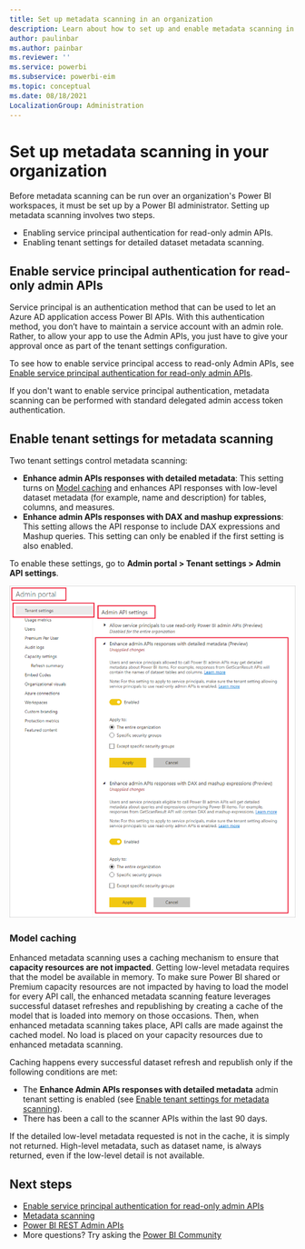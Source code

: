 ```yaml
---
title: Set up metadata scanning in an organization
description: Learn about how to set up and enable metadata scanning in your organization.
author: paulinbar
ms.author: painbar
ms.reviewer: ''
ms.service: powerbi
ms.subservice: powerbi-eim
ms.topic: conceptual
ms.date: 08/18/2021
LocalizationGroup: Administration
---
```


# Set up metadata scanning in your organization

Before metadata scanning can be run over an organization's Power BI workspaces, it must be set up by a Power BI administrator. Setting up metadata scanning involves two steps.

* Enabling service principal authentication for read-only admin APIs.
* Enabling tenant settings for detailed dataset metadata scanning.
 
## Enable service principal authentication for read-only admin APIs

Service principal is an authentication method that can be used to let an Azure AD application access Power BI APIs. With this authentication method, you don’t have to maintain a service account with an admin role. Rather, to allow your app to use the Admin APIs, you just have to give your approval once as part of the tenant settings configuration.

To see how to enable service principal access to read-only Admin APIs, see [Enable service principal authentication for read-only admin APIs](read-only-apis-service-principal-authentication.md).

If you don't want to enable service principal authentication, metadata scanning can be performed with standard delegated admin access token authentication.

## Enable tenant settings for metadata scanning 

Two tenant settings control metadata scanning:

* **Enhance admin APIs responses with detailed metadata**: This setting turns on [Model caching](#model-caching) and enhances API responses with low-level dataset metadata (for example, name and description) for tables, columns, and measures.
* **Enhance admin APIs responses with DAX and mashup expressions**: This setting allows the API response to include DAX expressions and Mashup queries. This setting can only be enabled if the first setting is also enabled.

To enable these settings, go to **Admin portal > Tenant settings > Admin API settings**.

![Screen shot of tenant settings for enhanced metadata scanning.](media/service-admin-metadata-scanning-setup/enhanced-metadata-scanning-enable.png)
 
### Model caching

Enhanced metadata scanning uses a caching mechanism to ensure that **capacity resources are not impacted**.
Getting low-level metadata requires that the model be available in memory. To make sure Power BI shared or Premium capacity resources are not impacted by having to load the model for every API call, the enhanced metadata scanning feature leverages successful dataset refreshes and republishing by creating a cache of the model that is loaded into memory on those occasions. Then, when enhanced metadata scanning takes place, API calls are made against the cached model. No load is placed on your capacity resources due to enhanced metadata scanning.

Caching happens every successful dataset refresh and republish only if the following conditions are met:
* The **Enhance Admin APIs responses with detailed metadata** admin tenant setting is enabled (see [Enable tenant settings for metadata scanning](#enable-tenant-settings-for-metadata-scanning)).
* There has been a call to the scanner APIs within the last 90 days.

If the detailed low-level metadata requested is not in the cache, it is simply not returned. High-level metadata, such as dataset name, is always returned, even if the low-level detail is not available.

## Next steps

* [Enable service principal authentication for read-only admin APIs](read-only-apis-service-principal-authentication.md)
* [Metadata scanning](service-admin-metadata-scanning.md)
* [Power BI REST Admin APIs](/rest/api/power-bi/admin)
* More questions? Try asking the [Power BI Community](https://community.powerbi.com)